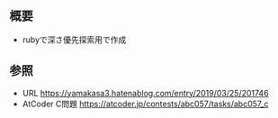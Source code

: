 ## 概要
- rubyで深さ優先探索用で作成

## 参照
- URL
https://yamakasa3.hatenablog.com/entry/2019/03/25/201746
- AtCoder C問題
https://atcoder.jp/contests/abc057/tasks/abc057_c
